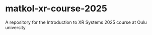 # matkol-xr-course-2025
A repository for the  Introduction to XR Systems 2025 course at Oulu university
